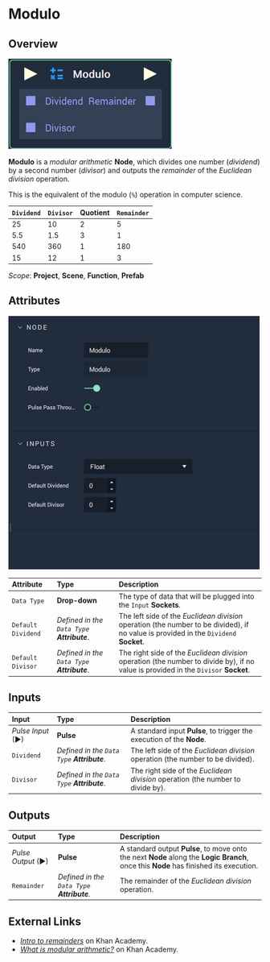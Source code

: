 # Modulo

## Overview

![The Modulo Node.](../../.gitbook/assets/node-modulo2.png)

**Modulo** is a _modular arithmetic_ **Node**, which divides one number \(_dividend_\) by a second number \(_divisor_\) and outputs the _remainder_ of the _Euclidean division_ operation.

This is the equivalent of the modulo \(`%`\) operation in computer science.

| `Dividend` | `Divisor` | Quotient | `Remainder` |
| :--- | :--- | :--- | :--- |
| 25 | 10 | 2 | 5 |
| 5.5 | 1.5 | 3 | 1 |
| 540 | 360 | 1 | 180 |
| 15 | 12 | 1 | 3 |

*Scope*: **Project**, **Scene**, **Function**, **Prefab**

## Attributes

![The Modulo Node Attributes.](../../.gitbook/assets/node-modulo2-attr.png)

| Attribute | Type | Description |
| :--- | :--- | :--- |
| `Data Type` | **Drop-down** | The type of data that will be plugged into the `Input` **Sockets**. |
| `Default Dividend` | _Defined in the `Data Type` **Attribute**_. | The left side of the _Euclidean division_ operation \(the number to be divided\), if no value is provided in the `Dividend` **Socket**. |
| `Default Divisor` | _Defined in the `Data Type` **Attribute**_. | The right side of the _Euclidean division_ operation \(the number to divide by\), if no value is provided in the `Divisor` **Socket**. |

## Inputs

| Input | Type | Description |
| :--- | :--- | :--- |
| _Pulse Input_ \(►\) | **Pulse** | A standard input **Pulse**, to trigger the execution of the **Node**. |
| `Dividend` | _Defined in the `Data Type` **Attribute**_. | The left side of the _Euclidean division_ operation \(the number to be divided\). |
| `Divisor` | _Defined in the `Data Type` **Attribute**_. | The right side of the _Euclidean division_ operation \(the number to divide by\). |

## Outputs

| Output | Type | Description |
| :--- | :--- | :--- |
| _Pulse Output_ \(►\) | **Pulse** | A standard output **Pulse**, to move onto the next **Node** along the **Logic Branch**, once this **Node** has finished its execution. |
| `Remainder` | _Defined in the `Data Type` **Attribute**._ | The remainder of the _Euclidean division_ operation. |

## External Links

* [_Intro to remainders_](https://www.khanacademy.org/math/arithmetic/arith-review-multiply-divide/arith-review-remainders/v/introduction-to-remainders) on Khan Academy.
* [_What is modular arithmetic?_](https://www.khanacademy.org/computing/computer-science/cryptography/modarithmetic/a/what-is-modular-arithmetic) on Khan Academy.

